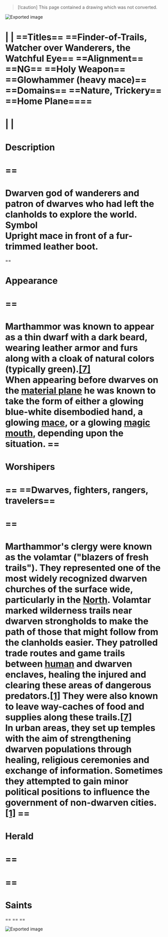 > [!caution] This page contained a drawing which was not converted.   

![Exported image](Exported%20image%2020240725171550-0.octet-stream)
    
|
|
==Titles== ==Finder-of-Trails, Watcher over Wanderers, the Watchful Eye==
==Alignment== ==NG==
==Holy Weapon== ==Glowhammer (heavy mace)==
==Domains== ==Nature, Trickery==
==Home Plane====  
==

|
|
==
# Description
==
==
Dwarven god of wanderers and patron of dwarves who had left the clanholds to explore the world. Symbol  
Upright mace in front of a fur-trimmed leather boot.
==
==
# Appearance
==
==
Marthammor was known to appear as a thin dwarf with a dark beard, wearing leather armor and furs along with a cloak of natural colors (typically green).[[7]](https://forgottenrealms.fandom.com/wiki/Marthammor_Duin#cite_note-DD-22-23-7)  
When appearing before dwarves on the [material plane](https://forgottenrealms.fandom.com/wiki/Material_plane) he was known to take the form of either a glowing blue-white disembodied hand, a glowing [mace](https://forgottenrealms.fandom.com/wiki/Mace), or a glowing [magic mouth](https://forgottenrealms.fandom.com/wiki/Magic_mouth), depending upon the situation. ==
==
# Worshipers
==
==Dwarves, fighters, rangers, travelers==
==  
==
==
Marthammor's clergy were known as the volamtar ("blazers of fresh trails"). They represented one of the most widely recognized dwarven churches of the surface wide, particularly in the [North](https://forgottenrealms.fandom.com/wiki/North_Faer%C3%BBn). Volamtar marked wilderness trails near dwarven strongholds to make the path of those that might follow from the clanholds easier. They patrolled trade routes and game trails between [human](https://forgottenrealms.fandom.com/wiki/Human) and dwarven enclaves, healing the injured and clearing these areas of dangerous predators.[[1]](https://forgottenrealms.fandom.com/wiki/Marthammor_Duin#cite_note-F&P3e-p120-121-1) They were also known to leave way-caches of food and supplies along these trails.[[7]](https://forgottenrealms.fandom.com/wiki/Marthammor_Duin#cite_note-DD-22-23-7)  
In urban areas, they set up temples with the aim of strengthening dwarven populations through healing, religious ceremonies and exchange of information. Sometimes they attempted to gain minor political positions to influence the government of non-dwarven cities.[[1]](https://forgottenrealms.fandom.com/wiki/Marthammor_Duin#cite_note-F&P3e-p120-121-1) ==
==
# Herald
==
==  
==
==
# Saints
==
== ==

![Exported image](Exported%20image%2020240725171550-1.jpeg)